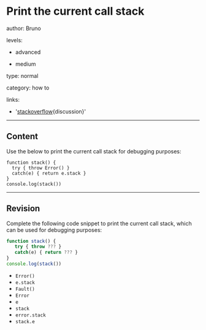 # Print the current call stack
author: Bruno

levels:

  - advanced

  - medium

type: normal

category: how to

links:

  - '[stackoverflow](http://stackoverflow.com/questions/280389){discussion}'

---
## Content

Use the below to print the current call stack for debugging purposes:

```
function stack() { 
  try { throw Error() } 
  catch(e) { return e.stack }
}
console.log(stack())
```

---
## Revision

Complete the following code snippet to print the current call stack, which can be used for debugging purposes:

```javascript
function stack() {
   try { throw ??? }
   catch(e) { return ??? }
}
console.log(stack())
```

* `Error()`
* `e.stack`
* `Fault()`
* `Error`
* `e`
* `stack`
* `error.stack`
* `stack.e`